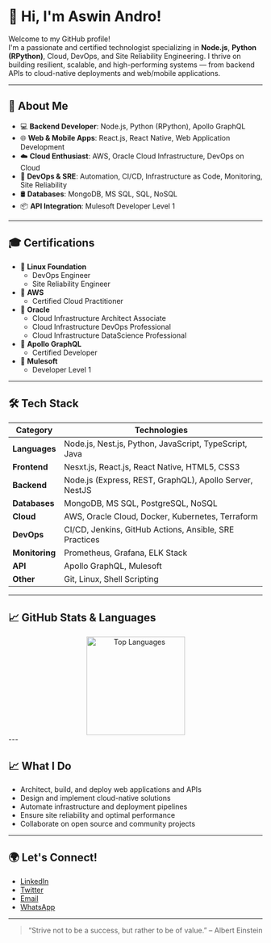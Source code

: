 # 👋 Hi, I'm Aswin Andro!

Welcome to my GitHub profile!  
I'm a passionate and certified technologist specializing in **Node.js**, **Python (RPython)**, Cloud, DevOps, and Site Reliability Engineering. I thrive on building resilient, scalable, and high-performing systems — from backend APIs to cloud-native deployments and web/mobile applications.

---

## 🚀 About Me

- 💻 **Backend Developer**: Node.js, Python (RPython), Apollo GraphQL  
- 🌐 **Web & Mobile Apps**: React.js, React Native, Web Application Development  
- ☁️ **Cloud Enthusiast**: AWS, Oracle Cloud Infrastructure, DevOps on Cloud  
- 🔧 **DevOps & SRE**: Automation, CI/CD, Infrastructure as Code, Monitoring, Site Reliability  
- 🛢️ **Databases**: MongoDB, MS SQL, SQL, NoSQL  
- 📦 **API Integration**: Mulesoft Developer Level 1  

---

## 🎓 Certifications

- 🏅 **Linux Foundation**
  - DevOps Engineer
  - Site Reliability Engineer  
- 🏅 **AWS**
  - Certified Cloud Practitioner  
- 🏅 **Oracle**
  - Cloud Infrastructure Architect Associate
  - Cloud Infrastructure DevOps Professional
  - Cloud Infrastructure DataScience Professional
- 🏅 **Apollo GraphQL**
  - Certified Developer  
- 🏅 **Mulesoft**
  - Developer Level 1  

---

## 🛠️ Tech Stack

| Category       | Technologies                                                    |
|----------------|------------------------------------------------------------------|
| **Languages**  | Node.js, Nest.js, Python, JavaScript, TypeScript, Java          |
| **Frontend**   | Nesxt.js, React.js, React Native, HTML5, CSS3                   |
| **Backend**    | Node.js (Express, REST, GraphQL), Apollo Server, NestJS         |
| **Databases**  | MongoDB, MS SQL, PostgreSQL, NoSQL                              |
| **Cloud**      | AWS, Oracle Cloud, Docker, Kubernetes, Terraform                |
| **DevOps**     | CI/CD, Jenkins, GitHub Actions, Ansible, SRE Practices          |
| **Monitoring** | Prometheus, Grafana, ELK Stack                                  |
| **API**        | Apollo GraphQL, Mulesoft                                        |
| **Other**      | Git, Linux, Shell Scripting                                     |

---

## 📈 GitHub Stats & Languages

<div align="center">
  <span>
    <img height="195px" src="https://github-readme-stats.vercel.app/api/top-langs/?username=aswinandro&layout=compact&langs_count=10&theme=github_dark" alt="Top Languages" />
  </span>
</div>
---

## 📈 What I Do

- Architect, build, and deploy web applications and APIs  
- Design and implement cloud-native solutions  
- Automate infrastructure and deployment pipelines  
- Ensure site reliability and optimal performance  
- Collaborate on open source and community projects  

---

## 🌍 Let's Connect!

- [LinkedIn](https://www.linkedin.com/in/aswinandro)  
- [Twitter](https://twitter.com/aswinandro)  
- [Email](mailto:aswin.knight@gmail.com)  
- [WhatsApp](https://wa.me/+919047505645)  

---

> “Strive not to be a success, but rather to be of value.” – Albert Einstein
